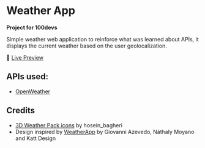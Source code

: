 # Weather App
**Project for 100devs**

Simple weather web application to reinforce what was learned about APIs, it displays the current weather based on the user geolocalization. 

🔗 [Live Preview](https://albeey.github.io/weather-app/)

## APIs used:
- [OpenWeather](https://openweathermap.org/api)

## Credits
- [3D Weather Pack icons](https://ui8.net/hosein_bagheri/products/3d-weather-icons40) by hosein_bagheri
- Design inspired by [WeatherApp](https://www.behance.net/gallery/108290225/Weather-App) by Giovanni Azevedo, Náthaly Moyano and Katt Design